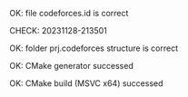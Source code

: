 OK: file codeforces.id is correct
CHECK: 20231128-213501
OK: folder prj.codeforces structure is correct
OK: CMake generator successed
OK: CMake build (MSVC x64) successed
